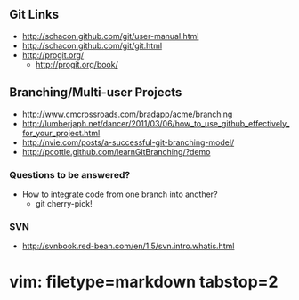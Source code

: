 ## Git Links ##
- http://schacon.github.com/git/user-manual.html
- http://schacon.github.com/git/git.html
- http://progit.org/
  - http://progit.org/book/

## Branching/Multi-user Projects ##
- http://www.cmcrossroads.com/bradapp/acme/branching
- http://lumberjaph.net/dancer/2011/03/06/how_to_use_github_effectively_for_your_project.html
- http://nvie.com/posts/a-successful-git-branching-model/
- http://pcottle.github.com/learnGitBranching/?demo


### Questions to be answered? ###
- How to integrate code from one branch into another?  
  - git cherry-pick!

### SVN ###
- http://svnbook.red-bean.com/en/1.5/svn.intro.whatis.html

# vim: filetype=markdown tabstop=2
